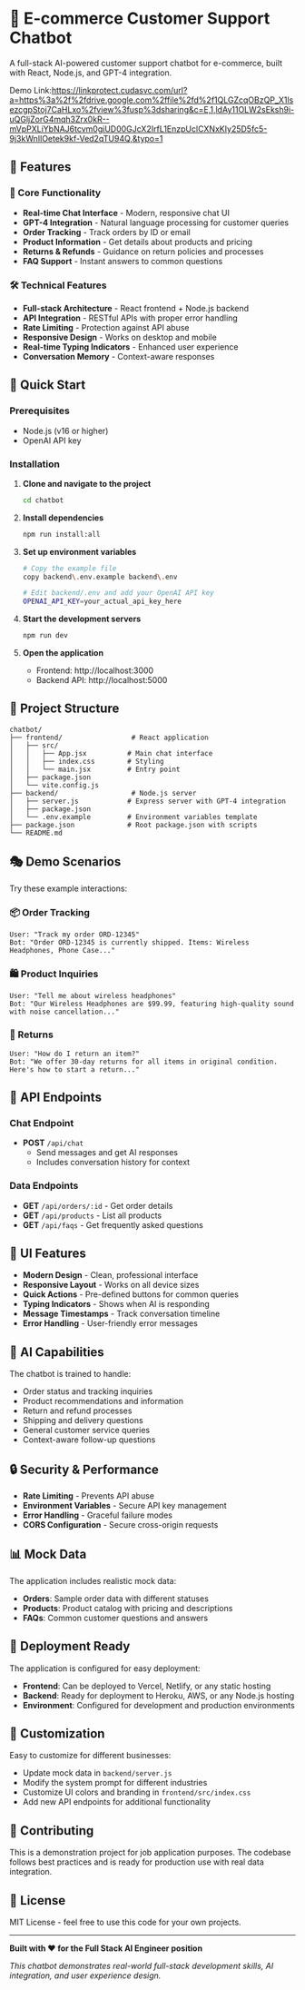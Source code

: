 # 🤖 E-commerce Customer Support Chatbot

A full-stack AI-powered customer support chatbot for e-commerce, built with React, Node.js, and GPT-4 integration.

Demo Link:https://linkprotect.cudasvc.com/url?a=https%3a%2f%2fdrive.google.com%2ffile%2fd%2f1QLGZcqOBzQP_X1lsezcgpStoj7CaHLxo%2fview%3fusp%3dsharing&c=E,1,ldAy11OLW2sEksh9i-uQGljZorG4mqh3Zrx0kR--mVpPXLiYbNAJ6tcvm0giUD00GJcX2IrfL1EnzpUclCXNxKIy25D5fc5-9j3kWnIlOetek9kf-Ved2qTU94Q,&typo=1

## 🌟 Features

### 🎯 Core Functionality
- **Real-time Chat Interface** - Modern, responsive chat UI
- **GPT-4 Integration** - Natural language processing for customer queries
- **Order Tracking** - Track orders by ID or email
- **Product Information** - Get details about products and pricing
- **Returns & Refunds** - Guidance on return policies and processes
- **FAQ Support** - Instant answers to common questions

### 🛠️ Technical Features
- **Full-stack Architecture** - React frontend + Node.js backend
- **API Integration** - RESTful APIs with proper error handling
- **Rate Limiting** - Protection against API abuse
- **Responsive Design** - Works on desktop and mobile
- **Real-time Typing Indicators** - Enhanced user experience
- **Conversation Memory** - Context-aware responses

## 🚀 Quick Start

### Prerequisites
- Node.js (v16 or higher)
- OpenAI API key

### Installation

1. **Clone and navigate to the project**
   ```bash
   cd chatbot
   ```

2. **Install dependencies**
   ```bash
   npm run install:all
   ```

3. **Set up environment variables**
   ```bash
   # Copy the example file
   copy backend\.env.example backend\.env
   
   # Edit backend/.env and add your OpenAI API key
   OPENAI_API_KEY=your_actual_api_key_here
   ```

4. **Start the development servers**
   ```bash
   npm run dev
   ```

5. **Open the application**
   - Frontend: http://localhost:3000
   - Backend API: http://localhost:5000

## 📁 Project Structure

```
chatbot/
├── frontend/                 # React application
│   ├── src/
│   │   ├── App.jsx          # Main chat interface
│   │   ├── index.css        # Styling
│   │   └── main.jsx         # Entry point
│   ├── package.json
│   └── vite.config.js
├── backend/                  # Node.js server
│   ├── server.js            # Express server with GPT-4 integration
│   ├── package.json
│   └── .env.example         # Environment variables template
├── package.json             # Root package.json with scripts
└── README.md
```

## 🎭 Demo Scenarios

Try these example interactions:

### 📦 Order Tracking
```
User: "Track my order ORD-12345"
Bot: "Order ORD-12345 is currently shipped. Items: Wireless Headphones, Phone Case..."
```

### 🛍️ Product Inquiries
```
User: "Tell me about wireless headphones"
Bot: "Our Wireless Headphones are $99.99, featuring high-quality sound with noise cancellation..."
```

### 🔄 Returns
```
User: "How do I return an item?"
Bot: "We offer 30-day returns for all items in original condition. Here's how to start a return..."
```

## 🔧 API Endpoints

### Chat Endpoint
- **POST** `/api/chat`
  - Send messages and get AI responses
  - Includes conversation history for context

### Data Endpoints
- **GET** `/api/orders/:id` - Get order details
- **GET** `/api/products` - List all products
- **GET** `/api/faqs` - Get frequently asked questions

## 🎨 UI Features

- **Modern Design** - Clean, professional interface
- **Responsive Layout** - Works on all device sizes
- **Quick Actions** - Pre-defined buttons for common queries
- **Typing Indicators** - Shows when AI is responding
- **Message Timestamps** - Track conversation timeline
- **Error Handling** - User-friendly error messages

## 🧠 AI Capabilities

The chatbot is trained to handle:
- Order status and tracking inquiries
- Product recommendations and information
- Return and refund processes
- Shipping and delivery questions
- General customer service queries
- Context-aware follow-up questions

## 🔒 Security & Performance

- **Rate Limiting** - Prevents API abuse
- **Environment Variables** - Secure API key management
- **Error Handling** - Graceful failure modes
- **CORS Configuration** - Secure cross-origin requests

## 📊 Mock Data

The application includes realistic mock data:
- **Orders**: Sample order data with different statuses
- **Products**: Product catalog with pricing and descriptions
- **FAQs**: Common customer questions and answers

## 🚀 Deployment Ready

The application is configured for easy deployment:
- **Frontend**: Can be deployed to Vercel, Netlify, or any static hosting
- **Backend**: Ready for deployment to Heroku, AWS, or any Node.js hosting
- **Environment**: Configured for development and production environments

## 📝 Customization

Easy to customize for different businesses:
- Update mock data in `backend/server.js`
- Modify the system prompt for different industries
- Customize UI colors and branding in `frontend/src/index.css`
- Add new API endpoints for additional functionality

## 🤝 Contributing

This is a demonstration project for job application purposes. The codebase follows best practices and is ready for production use with real data integration.

## 📄 License

MIT License - feel free to use this code for your own projects.

---

**Built with ❤️ for the Full Stack AI Engineer position**

*This chatbot demonstrates real-world full-stack development skills, AI integration, and user experience design.*
